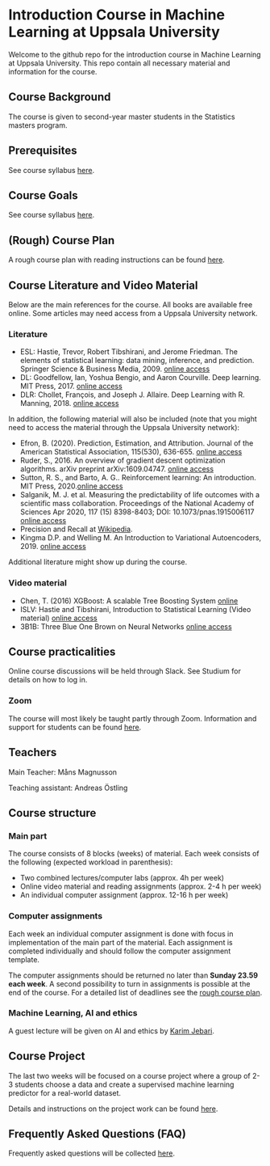 # Introduction Course in Machine Learning at Uppsala University

Welcome to the github repo for the introduction course in Machine Learning at Uppsala University. This repo contain all necessary material and information for the course.

## Course Background 
The course is given to second-year master students in the Statistics masters program.

## Prerequisites
See course syllabus [here](https://www.uu.se/en/admissions/freestanding-courses/course-syllabus/?kKod=2IS074&lasar=).

## Course Goals
See course syllabus [here](https://www.uu.se/en/admissions/freestanding-courses/course-syllabus/?kKod=2IS074&lasar=).

## (Rough) Course Plan
A rough course plan with reading instructions can be found  [here](https://docs.google.com/spreadsheets/d/1HC_QN2mCq9bkCPzmkP8RaR3RokFQCWo9oPuU7rFyR8Y/edit?usp=sharing).


## Course Literature and Video Material
Below are the main references for the course. All books are available free online. Some articles may need access from a Uppsala University network.

### Literature

- ESL: Hastie, Trevor, Robert Tibshirani, and Jerome Friedman. The elements of statistical learning: data mining, inference, and prediction. Springer Science & Business Media, 2009. [online access](https://web.stanford.edu/~hastie/ElemStatLearn/)
- DL: Goodfellow, Ian, Yoshua Bengio, and Aaron Courville. Deep learning. MIT Press, 2017. [online access](https://www.deeplearningbook.org/)
- DLR: Chollet, François, and Joseph J. Allaire. Deep Learning with R. Manning, 2018.  [online access](https://www.manning.com/books/deep-learning-with-r#toc)

In addition, the following material will also be included (note that you might need to access the material through the Uppsala University network):

- Efron, B. (2020). Prediction, Estimation, and Attribution. Journal of the American Statistical Association, 115(530), 636-655. [online access](https://www.tandfonline.com/doi/full/10.1080/01621459.2020.1762613)
- Ruder, S., 2016. An overview of gradient descent optimization algorithms. arXiv preprint arXiv:1609.04747. [online access](https://arxiv.org/abs/1609.04747)
- Sutton, R. S., and Barto, A. G.. Reinforcement learning: An introduction. MIT Press, 2020.[online access](http://incompleteideas.net/book/RLbook2020.pdf)
- Salganik, M. J. et al. Measuring the predictability of life outcomes with a scientific mass collaboration. Proceedings of the National Academy of Sciences Apr 2020, 117 (15) 8398-8403; DOI: 10.1073/pnas.1915006117 [online access](https://www.pnas.org/content/117/15/8398)
- Precision and Recall at [Wikipedia](https://en.wikipedia.org/wiki/Precision_and_recall).
- Kingma D.P. and Welling M. An Introduction to Variational Autoencoders, 2019. [online access](https://arxiv.org/pdf/1906.02691.pdf)

Additional literature might show up during the course.

### Video material

- Chen, T. (2016) XGBoost: A scalable Tree Boosting System  [online](https://www.youtube.com/watch?v=Vly8xGnNiWs)
- ISLV: Hastie and Tibshirani, Introduction to Statistical Learning (Video material) [online access](http://auapps.american.edu/alberto/www/analytics/ISLRLectures.html)
- 3B1B: Three Blue One Brown on Neural Networks [online access](https://www.youtube.com/playlist?list=PLZHQObOWTQDNU6R1_67000Dx_ZCJB-3pi)


## Course practicalities

Online course discussions will be held through Slack. See Studium for details on how to log in.

### Zoom

The course will most likely be taught partly through Zoom. Information and support for students can be found [here](https://mp.uu.se/c/perm/link?p=267521030). 

## Teachers

Main Teacher: Måns Magnusson

Teaching assistant: Andreas Östling

## Course structure

### Main part
The course consists of 8 blocks (weeks) of material. Each week consists of the following (expected workload in parenthesis):
- Two combined lectures/computer labs (approx. 4h per week)
- Online video material and reading assignments (approx. 2-4 h per week)
- An individual computer assignment (approx. 12-16 h per week)

### Computer assignments
Each week an individual computer assignment is done with focus in implementation of the main part of the material. Each assignment is completed individually and should follow the computer assignment template.

The computer assignments should be returned no later than **Sunday 23.59 each week**. A second possibility to turn in assignments is possible at the end of the course. For a detailed list of deadlines see the [rough course plan](https://docs.google.com/spreadsheets/d/1HC_QN2mCq9bkCPzmkP8RaR3RokFQCWo9oPuU7rFyR8Y/edit?usp=sharing).

### Machine Learning, AI and ethics
A guest lecture will be given on AI and ethics by [Karim Jebari](https://www.iffs.se/en/research/researchers/karim-jebari/).

## Course Project
The last two weeks will be focused on a course project where a group of 2-3 students choose a data and create a supervised machine learning predictor for a real-world dataset. 

Details and instructions on the project work can be found [here](https://github.com/MansMeg/IntroML/blob/master/project/).


## Frequently Asked Questions (FAQ)

Frequently asked questions will be collected [here](https://github.com/MansMeg/IntroML/blob/master/FAQ.md).

